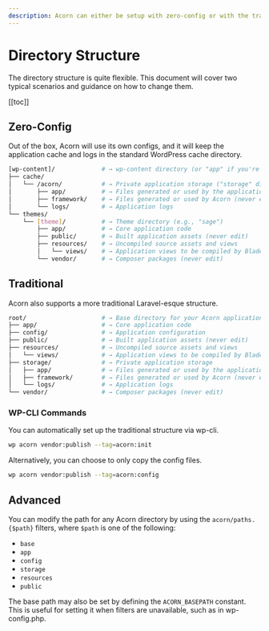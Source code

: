 ```yaml
---
description: Acorn can either be setup with zero-config or with the traditional Laravel-style structure. Use `wp acorn vendor:publish` to set up the traditional structure.
---
```


# Directory Structure

The directory structure is quite flexible. This document will cover two typical scenarios and guidance on how to change them.

[[toc]]

## Zero-Config

Out of the box, Acorn will use its own configs, and it will keep the application cache and logs in the standard WordPress cache directory.

```bash
[wp-content]/             # → wp-content directory (or "app" if you're using Bedrock)
├── cache/
│   └── /acorn/           # → Private application storage ("storage" directory)
│       ├── app/          # → Files generated or used by the application
│       ├── framework/    # → Files generated or used by Acorn (never edit)
│       └── logs/         # → Application logs
└── themes/
    └── [theme]/          # → Theme directory (e.g., "sage")
        ├── app/          # → Core application code
        ├── public/       # → Built application assets (never edit)
        ├── resources/    # → Uncompiled source assets and views
        │   └── views/    # → Application views to be compiled by Blade
        └── vendor/       # → Composer packages (never edit)
```

## Traditional

Acorn also supports a more traditional Laravel-esque structure.

```bash
root/                     # → Base directory for your Acorn application (e.g., "sage")
├── app/                  # → Core application code
├── config/               # → Application configuration
├── public/               # → Built application assets (never edit)
├── resources/            # → Uncompiled source assets and views
│   └── views/            # → Application views to be compiled by Blade
├── storage/              # → Private application storage
│   ├── app/              # → Files generated or used by the application
│   ├── framework/        # → Files generated or used by Acorn (never edit)
│   └── logs/             # → Application logs
└── vendor/               # → Composer packages (never edit)
```

### WP-CLI Commands

You can automatically set up the traditional structure via wp-cli.

```bash
wp acorn vendor:publish --tag=acorn:init
```

Alternatively, you can choose to only copy the config files.

```bash
wp acorn vendor:publish --tag=acorn:config
```

## Advanced

You can modify the path for any Acorn directory by using the `acorn/paths.{$path}` filters, where `$path` is one of the following:

- `base`
- `app`
- `config`
- `storage`
- `resources`
- `public`

The base path may also be set by defining the `ACORN_BASEPATH` constant. This is useful for setting it when filters are unavailable, such as in wp-config.php.
